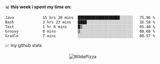 📊 **this week i spent my time on:**
<!--START_SECTION:waka-->

```txt
Java             15 hrs 30 mins  ███████████████████░░░░░░   75.96 %
Bash             3 hrs 23 mins   ████░░░░░░░░░░░░░░░░░░░░░   16.58 %
Text             1 hr 6 mins     █▒░░░░░░░░░░░░░░░░░░░░░░░   05.40 %
Groovy           8 mins          ▒░░░░░░░░░░░░░░░░░░░░░░░░   00.68 %
Gradle           7 mins          ░░░░░░░░░░░░░░░░░░░░░░░░░   00.57 %
```

<!--END_SECTION:waka-->


📈 my github stats

<p align="center"> <img src="https://github-readme-stats.vercel.app/api?username=WildePizza&show_icons=true&theme=gotham" alt="WildePizza" />




